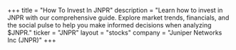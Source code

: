 +++
title = "How To Invest In JNPR"
description = "Learn how to invest in JNPR with our comprehensive guide. Explore market trends, financials, and the social pulse to help you make informed decisions when analyzing $JNPR."
ticker = "JNPR"
layout = "stocks"
company = "Juniper Networks Inc (JNPR)"
+++

